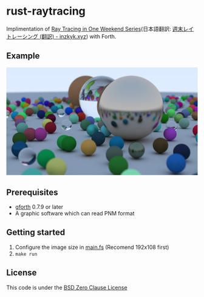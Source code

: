 # rust-raytracing

Implimentation of [Ray Tracing in One Weekend Series](https://raytracing.github.io/)(日本語翻訳: [週末レイトレーシング (翻訳) - inzkyk.xyz](https://inzkyk.xyz/ray_tracing_in_one_weekend/)) with Forth.

## Example

![Example](sample.png)

## Prerequisites

- [gforth](https://gforth.org/) 0.7.9 or later
- A graphic software which can read PNM format

## Getting started

1. Configure the image size in [main.fs](src/main.fs) (Recomend 192x108 first)
2. `make run`

## License

This code is under the [BSD Zero Clause License](LICENSE)